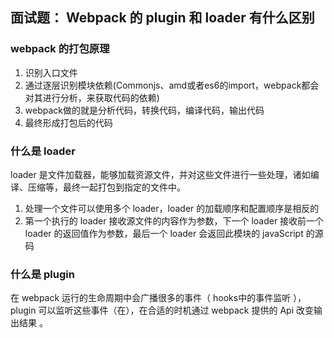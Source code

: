 ## 面试题： Webpack 的 plugin 和 loader 有什么区别

### webpack 的打包原理

1. 识别入口文件
2. 通过逐层识别模块依赖(Commonjs、amd或者es6的import，webpack都会对其进行分析，来获取代码的依赖)
3. webpack做的就是分析代码，转换代码，编译代码，输出代码
4. 最终形成打包后的代码

### 什么是 loader

loader 是文件加载器，能够加载资源文件，并对这些文件进行一些处理，诸如编译、压缩等，最终一起打包到指定的文件中。

1. 处理一个文件可以使用多个 loader，loader 的加载顺序和配置顺序是相反的
2. 第一个执行的 loader 接收源文件的内容作为参数，下一个 loader 接收前一个 loader 的返回值作为参数，最后一个 loader 会返回此模块的 javaScript 的源码

### 什么是 plugin

在 webpack 运行的生命周期中会广播很多的事件（ hooks中的事件监听 ），plugin 可以监听这些事件（在），在合适的时机通过 webpack 提供的 Api 改变输出结果 。